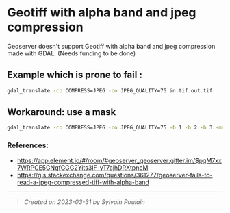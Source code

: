 # Geotiff with alpha band and jpeg compression

Geoserver doesn't support Geotiff with alpha band and jpeg compression made with GDAL. (Needs funding to be done)

## Example which is prone to fail : 
```bash
gdal_translate -co COMPRESS=JPEG -co JPEG_QUALITY=75 in.tif out.tif
```

## Workaround: use a mask
```bash
gdal_translate -co COMPRESS=JPEG -co JPEG_QUALITY=75 -b 1 -b 2 -b 3 -mask 4 -co PHOTOMETRIC=YCBCR --config GDAL_TIFF_INTERNAL_MASK YES in.tif out.tif
```

### References:
- https://app.element.io/#/room/#geoserver_geoserver:gitter.im/$pgM7xx7WRPCE5GNqfGGG2Yits3IF-yT7ajhDRXtpncM
- https://gis.stackexchange.com/questions/361277/geoserver-fails-to-read-a-jpeg-compressed-tiff-with-alpha-band

---

> _Created on 2023-03-31 by Sylvain Poulain_